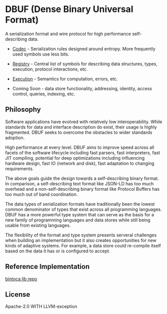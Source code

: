 # DBUF (Dense Binary Universal Format)

A serialization format and wire protocol for high performance self-describing data.

- [Codec](codec.md) - Serialization rules designed around entropy. More frequently used symbols use less bits.

- [Registry](./registry/README.md) - Central list of symbols for describing data structures, types, execution, protocol interactions, etc.

- [Execution](execution.md) - Semantics for computation, errors, etc.

- Coming Soon - data store functionality, addressing, identity, access control, queries, indexing, etc.

## Philosophy

Software applications have evolved with relatively low interoperability. While standards for data and interface description do exist, their usage is highly fragmented. DBUF seeks to overcome the obstacles to wider standards adoption. 

High performance at every level. DBUF aims to improve speed across all facets of the software lifecycle including fast parsers, fast interpreters, fast JIT compiling, potential for deep optimizations including influencing hardware design, fast IO (network and disk), fast adaptation to changing requirements.

The above goals guide the design towards a self-describing binary format. In comparison, a self-describing text format like JSON-LD has too much overhead and a non-self-describing binary format like Protocol Buffers has too much out of band coordination.

The data types of serialization formats have traditionally been the lowest common denominator of types that exist across all programming languages. DBUF has a more powerful type system that can serve as the basis for a new family of programming languages and data stores while still being usable from existing languages.

The flexibility of the format and type system presents serveral challenges when building an implementation but it also creates opportunities for new kinds of adaptive systems. For example, a data store could re-compile itself based on the data it has or is configured to accept.

## Reference Implementation

[bintoca lib repo](https://github.com/bintoca/lib)

## License
Apache-2.0 WITH LLVM-exception